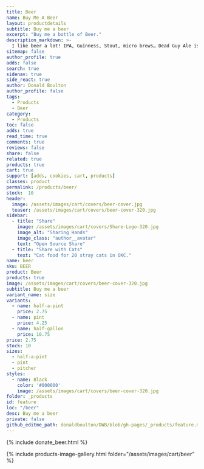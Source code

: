 ```yaml
---
title: Beer
name: Buy Me A Beer
layout: productdetails
subtitle: Buy me a beer
excerpt: "Buy me a bottle of Beer."
description_markdown: >-
  I like beer a lot! IPA, Guinness, Stout, micro brews… Dead Guy Ale is my favorite but I love to try new ones. Buy me half-a-pint to get going or a pint to get a good buzz.
sitemap: false
author_profile: true
adds: false
search: true
sidenav: true
side_react: true
author: Donald Boulton
author_profile: false
tags:
  - Products
  - Beer
category:
  - Products
toc: false
adds: true
read_time: true
comments: true
reviews: false
share: false
related: true
products: true
cart: true
support: [adds, cookies, cart, products]
classes: product
permalink: /products/beer/
stock:  10
header:
  image: /assets/images/cart/covers/beer-cover.jpg
  teaser: /assets/images/cart/covers/beer-cover-320.jpg
sidebar:
  - title: "Share"
    image: /assets/images/cart/covers/Share-Logo-320.jpg
    image_alt: "Sharing Hands"
    image_class: "author__avatar"
    text: "Open Source Share"
  - title: "Share with Cats"
    text: "Cat food for 20 stray cats in OKC."  
name: beer
sku: BEER
product: Beer
products: true
image: /assets/images/cart/covers/beer-cover-320.jpg
subtitle: Buy me a beer
variant_name: size
variants:
  - name: half-a-pint
    price: 2.75
  - name: pint
    price: 4.25
  - name: half-gallon
    price: 10.75
price: 2.75
stock: 10
sizes:
  - half-a-pint
  - pint
  - pitcher
styles:
  - name: Black
    color: '#000000'
    image: /assets/images/cart/covers/beer-cover-320.jpg
folder: _products
id: feature
loc: "/beer"
desc: Buy me a beer
private: false
github_editme_path: donaldboulton/DWB/blob/gh-pages/_products/feature.md
---
```


{% include donate_beer.html %}

{% include products-image-gallery.html folder="/assets/images/cart/beer" %}